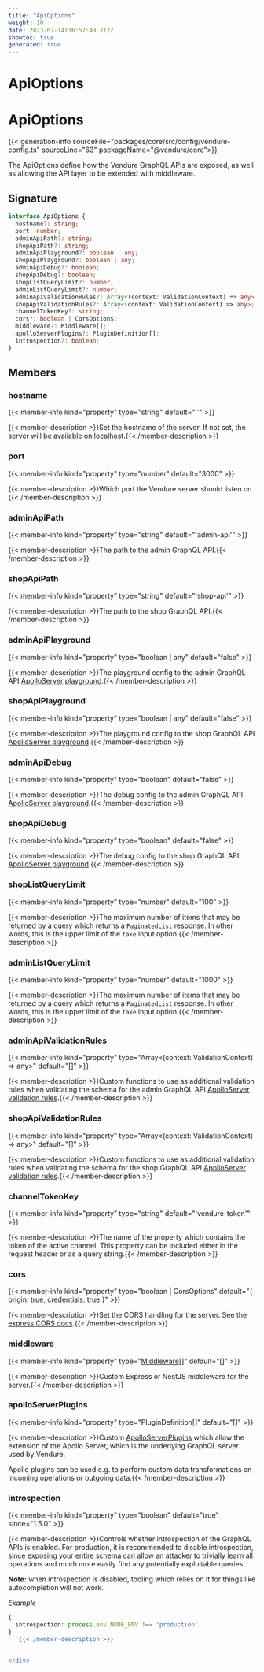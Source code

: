 ```yaml
---
title: "ApiOptions"
weight: 10
date: 2023-07-14T16:57:49.717Z
showtoc: true
generated: true
---
```

<!-- This file was generated from the Vendure source. Do not modify. Instead, re-run the "docs:build" script -->

# ApiOptions
<div class="symbol">


# ApiOptions

{{< generation-info sourceFile="packages/core/src/config/vendure-config.ts" sourceLine="63" packageName="@vendure/core">}}

The ApiOptions define how the Vendure GraphQL APIs are exposed, as well as allowing the API layer
to be extended with middleware.

## Signature

```TypeScript
interface ApiOptions {
  hostname?: string;
  port: number;
  adminApiPath?: string;
  shopApiPath?: string;
  adminApiPlayground?: boolean | any;
  shopApiPlayground?: boolean | any;
  adminApiDebug?: boolean;
  shopApiDebug?: boolean;
  shopListQueryLimit?: number;
  adminListQueryLimit?: number;
  adminApiValidationRules?: Array<(context: ValidationContext) => any>;
  shopApiValidationRules?: Array<(context: ValidationContext) => any>;
  channelTokenKey?: string;
  cors?: boolean | CorsOptions;
  middleware?: Middleware[];
  apolloServerPlugins?: PluginDefinition[];
  introspection?: boolean;
}
```
## Members

### hostname

{{< member-info kind="property" type="string" default="''"  >}}

{{< member-description >}}Set the hostname of the server. If not set, the server will be available on localhost.{{< /member-description >}}

### port

{{< member-info kind="property" type="number" default="3000"  >}}

{{< member-description >}}Which port the Vendure server should listen on.{{< /member-description >}}

### adminApiPath

{{< member-info kind="property" type="string" default="'admin-api'"  >}}

{{< member-description >}}The path to the admin GraphQL API.{{< /member-description >}}

### shopApiPath

{{< member-info kind="property" type="string" default="'shop-api'"  >}}

{{< member-description >}}The path to the shop GraphQL API.{{< /member-description >}}

### adminApiPlayground

{{< member-info kind="property" type="boolean | any" default="false"  >}}

{{< member-description >}}The playground config to the admin GraphQL API
[ApolloServer playground](https://www.apollographql.com/docs/apollo-server/api/apollo-server/#constructoroptions-apolloserver).{{< /member-description >}}

### shopApiPlayground

{{< member-info kind="property" type="boolean | any" default="false"  >}}

{{< member-description >}}The playground config to the shop GraphQL API
[ApolloServer playground](https://www.apollographql.com/docs/apollo-server/api/apollo-server/#constructoroptions-apolloserver).{{< /member-description >}}

### adminApiDebug

{{< member-info kind="property" type="boolean" default="false"  >}}

{{< member-description >}}The debug config to the admin GraphQL API
[ApolloServer playground](https://www.apollographql.com/docs/apollo-server/api/apollo-server/#constructoroptions-apolloserver).{{< /member-description >}}

### shopApiDebug

{{< member-info kind="property" type="boolean" default="false"  >}}

{{< member-description >}}The debug config to the shop GraphQL API
[ApolloServer playground](https://www.apollographql.com/docs/apollo-server/api/apollo-server/#constructoroptions-apolloserver).{{< /member-description >}}

### shopListQueryLimit

{{< member-info kind="property" type="number" default="100"  >}}

{{< member-description >}}The maximum number of items that may be returned by a query which returns a `PaginatedList` response. In other words,
this is the upper limit of the `take` input option.{{< /member-description >}}

### adminListQueryLimit

{{< member-info kind="property" type="number" default="1000"  >}}

{{< member-description >}}The maximum number of items that may be returned by a query which returns a `PaginatedList` response. In other words,
this is the upper limit of the `take` input option.{{< /member-description >}}

### adminApiValidationRules

{{< member-info kind="property" type="Array&#60;(context: ValidationContext) =&#62; any&#62;" default="[]"  >}}

{{< member-description >}}Custom functions to use as additional validation rules when validating the schema for the admin GraphQL API
[ApolloServer validation rules](https://www.apollographql.com/docs/apollo-server/api/apollo-server/#validationrules).{{< /member-description >}}

### shopApiValidationRules

{{< member-info kind="property" type="Array&#60;(context: ValidationContext) =&#62; any&#62;" default="[]"  >}}

{{< member-description >}}Custom functions to use as additional validation rules when validating the schema for the shop GraphQL API
[ApolloServer validation rules](https://www.apollographql.com/docs/apollo-server/api/apollo-server/#validationrules).{{< /member-description >}}

### channelTokenKey

{{< member-info kind="property" type="string" default="'vendure-token'"  >}}

{{< member-description >}}The name of the property which contains the token of the
active channel. This property can be included either in
the request header or as a query string.{{< /member-description >}}

### cors

{{< member-info kind="property" type="boolean | CorsOptions" default="{ origin: true, credentials: true }"  >}}

{{< member-description >}}Set the CORS handling for the server. See the [express CORS docs](https://github.com/expressjs/cors#configuration-options).{{< /member-description >}}

### middleware

{{< member-info kind="property" type="<a href='/typescript-api/common/middleware#middleware'>Middleware</a>[]" default="[]"  >}}

{{< member-description >}}Custom Express or NestJS middleware for the server.{{< /member-description >}}

### apolloServerPlugins

{{< member-info kind="property" type="PluginDefinition[]" default="[]"  >}}

{{< member-description >}}Custom [ApolloServerPlugins](https://www.apollographql.com/docs/apollo-server/integrations/plugins/) which
allow the extension of the Apollo Server, which is the underlying GraphQL server used by Vendure.

Apollo plugins can be used e.g. to perform custom data transformations on incoming operations or outgoing
data.{{< /member-description >}}

### introspection

{{< member-info kind="property" type="boolean" default="true"  since="1.5.0" >}}

{{< member-description >}}Controls whether introspection of the GraphQL APIs is enabled. For production, it is recommended to disable
introspection, since exposing your entire schema can allow an attacker to trivially learn all operations
and much more easily find any potentially exploitable queries.

**Note:** when introspection is disabled, tooling which relies on it for things like autocompletion
will not work.

*Example*

```TypeScript
{
  introspection: process.env.NODE_ENV !== 'production'
}
```{{< /member-description >}}


</div>
